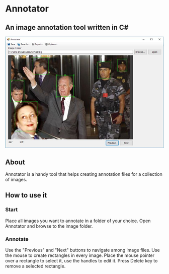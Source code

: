 # Annotator
## An image annotation tool written in C#
![Screen Capture](https://github.com/TrifonT/Annotator/blob/master/Annotator/images/example.JPG)

## About
Annotator is a handy tool that helps creating annotation files for a collection of images.

## How to use it
### Start
Place all images you want to annotate in a folder of your choice. Open Annotator and browse to the image folder. 

### Annotate
Use the "Previous" and "Next" buttons to navigate among image files. Use the mouse to create rectangles in every image. Place the mouse pointer over a rectangle to select it, use the handles to edit it. Press Delete key to remove a selected rectangle.



